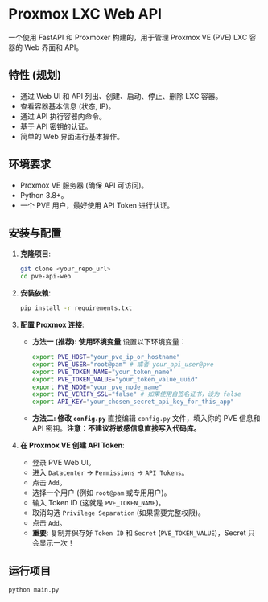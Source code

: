 # Proxmox LXC Web API

一个使用 FastAPI 和 Proxmoxer 构建的，用于管理 Proxmox VE (PVE) LXC 容器的 Web 界面和 API。

## 特性 (规划)

* 通过 Web UI 和 API 列出、创建、启动、停止、删除 LXC 容器。
* 查看容器基本信息 (状态, IP)。
* 通过 API 执行容器内命令。
* 基于 API 密钥的认证。
* 简单的 Web 界面进行基本操作。

## 环境要求

* Proxmox VE 服务器 (确保 API 可访问)。
* Python 3.8+。
* 一个 PVE 用户，最好使用 API Token 进行认证。

## 安装与配置

1.  **克隆项目**:
    ```bash
    git clone <your_repo_url>
    cd pve-api-web
    ```

2.  **安装依赖**:
    ```bash
    pip install -r requirements.txt
    ```

3.  **配置 Proxmox 连接**:
    * **方法一 (推荐): 使用环境变量**
        设置以下环境变量：
        ```bash
        export PVE_HOST="your_pve_ip_or_hostname"
        export PVE_USER="root@pam" # 或者 your_api_user@pve
        export PVE_TOKEN_NAME="your_token_name"
        export PVE_TOKEN_VALUE="your_token_value_uuid"
        export PVE_NODE="your_pve_node_name"
        export PVE_VERIFY_SSL="false" # 如果使用自签名证书，设为 false
        export API_KEY="your_chosen_secret_api_key_for_this_app"
        ```
    * **方法二: 修改 `config.py`**
        直接编辑 `config.py` 文件，填入你的 PVE 信息和 API 密钥。**注意：不建议将敏感信息直接写入代码库。**

4.  **在 Proxmox VE 创建 API Token**:
    * 登录 PVE Web UI。
    * 进入 `Datacenter` -> `Permissions` -> `API Tokens`。
    * 点击 `Add`。
    * 选择一个用户 (例如 `root@pam` 或专用用户)。
    * 输入 Token ID (这就是 `PVE_TOKEN_NAME`)。
    * 取消勾选 `Privilege Separation` (如果需要完整权限)。
    * 点击 `Add`。
    * **重要**: 复制并保存好 `Token ID` 和 `Secret` (`PVE_TOKEN_VALUE`)，Secret 只会显示一次！

## 运行项目

```bash
python main.py
